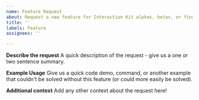 ```yaml
---
name: Feature Request
about: Request a new feature for Interaction Kit alphas, betas, or final release
title: ''
labels: Feature
assignees: ''

---
```


**Describe the request**
A quick description of the request - give us a one or two sentence summary.

**Example Usage**
Give us a quick code demo, command, or another example that couldn't be solved without this feature (or could more easily be solved).

**Additional context**
Add any other context about the request here!
